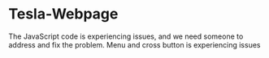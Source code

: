 # Tesla-Webpage
The JavaScript code is experiencing issues, and we need someone to address and fix the problem.
Menu and cross button is experiencing issues
